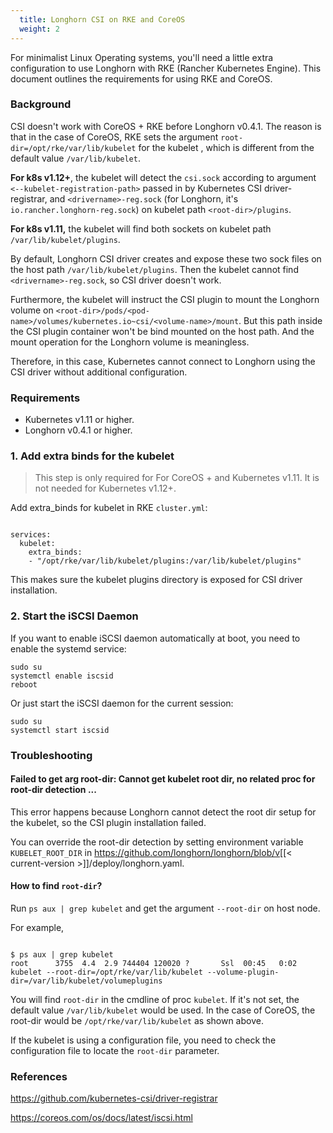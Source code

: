 ```yaml
---
  title: Longhorn CSI on RKE and CoreOS
  weight: 2
---
```


For minimalist Linux Operating systems, you'll need a little extra configuration to use Longhorn with RKE (Rancher Kubernetes Engine).  This document outlines the requirements for using RKE and CoreOS.

###  Background 

CSI doesn't work with CoreOS + RKE before Longhorn v0.4.1. The reason is that in the case of CoreOS, RKE sets the argument `root-dir=/opt/rke/var/lib/kubelet` for the kubelet , which is different from the default value `/var/lib/kubelet`.
                                                                             
**For k8s v1.12+**, the kubelet will detect the `csi.sock` according to argument `<--kubelet-registration-path>` passed in by Kubernetes CSI driver-registrar, and `<drivername>-reg.sock` (for Longhorn, it's `io.rancher.longhorn-reg.sock`) on kubelet path `<root-dir>/plugins`.
   
  **For k8s v1.11,** the kubelet will find both sockets on kubelet path `/var/lib/kubelet/plugins`.
   
By default, Longhorn CSI driver creates and expose these two sock files on the host path `/var/lib/kubelet/plugins`. Then the kubelet cannot find `<drivername>-reg.sock`, so CSI driver doesn't work.

Furthermore, the kubelet will instruct the CSI plugin to mount the Longhorn volume on `<root-dir>/pods/<pod-name>/volumes/kubernetes.io~csi/<volume-name>/mount`. But this path inside the CSI plugin container won't be bind mounted on the host path. And the mount operation for the Longhorn volume is meaningless.

Therefore, in this case, Kubernetes cannot connect to Longhorn using the CSI driver without additional configuration.

### Requirements

  -  Kubernetes v1.11 or higher.
  -  Longhorn v0.4.1 or higher.

###  1. Add extra binds for the kubelet

> This step is only required for For CoreOS + and Kubernetes v1.11. It is not needed for Kubernetes v1.12+.

Add extra_binds for kubelet in RKE `cluster.yml`:

```

services:
  kubelet:
    extra_binds:
    - "/opt/rke/var/lib/kubelet/plugins:/var/lib/kubelet/plugins" 

```

This makes sure the kubelet plugins directory is exposed for CSI driver installation.

### 2. Start the iSCSI Daemon

If you want to enable iSCSI daemon automatically at boot, you need to enable the systemd service:

```
sudo su
systemctl enable iscsid
reboot
```

Or just start the iSCSI daemon for the current session:

```
sudo su
systemctl start iscsid
```

### Troubleshooting

#### Failed to get arg root-dir: Cannot get kubelet root dir, no related proc for root-dir detection ...

This error happens because Longhorn cannot detect the root dir setup for the kubelet, so the CSI plugin installation failed.

You can override the root-dir detection by setting environment variable `KUBELET_ROOT_DIR` in https://github.com/longhorn/longhorn/blob/v[[< current-version >]]/deploy/longhorn.yaml.

#### How to find `root-dir`?
 
Run `ps aux | grep kubelet` and get the argument `--root-dir` on host node. 

For example,
```

$ ps aux | grep kubelet
root      3755  4.4  2.9 744404 120020 ?       Ssl  00:45   0:02 kubelet --root-dir=/opt/rke/var/lib/kubelet --volume-plugin-dir=/var/lib/kubelet/volumeplugins

```
You will find `root-dir` in the cmdline of proc `kubelet`. If it's not set, the default value `/var/lib/kubelet` would be used. In the case of CoreOS, the root-dir would be `/opt/rke/var/lib/kubelet` as shown above.

If the kubelet is using a configuration file, you need to check the configuration file to locate the `root-dir` parameter.

### References
https://github.com/kubernetes-csi/driver-registrar

https://coreos.com/os/docs/latest/iscsi.html
